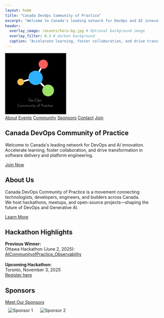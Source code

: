 ```yaml
---
layout: home
title: "Canada DevOps Community of Practice"
excerpt: "Welcome to Canada's leading network for DevOps and AI innovation."
header:
  overlay_image: /assets/hero-bg.jpg # Optional background image
  overlay_filter: 0.3 # darken background
  caption: "Accelerate learning, foster collaboration, and drive transformation in software delivery and platform engineering."
---
```


<!-- NAVIGATION BAR AT TOP -->
<nav class="custom-nav">
  <div class="nav-container">
    <a href="/" class="nav-logo">
      <img src="/assets/logo.png" alt="Canada DevOps Logo" />
    </a>
    <div class="nav-links">
      <a href="/about/">About</a>
      <a href="/events/">Events</a>
      <a href="/community/">Community</a>
      <a href="/sponsors/">Sponsors</a>
      <a href="/contact/">Contact</a>
      <a href="/join/" class="nav-cta">Join</a>
    </div>
  </div>
</nav>

<!-- MAIN CONTENT BELOW NAVIGATION -->
<section class="hero">
  <h1>Canada DevOps Community of Practice</h1>
  <p>
    Welcome to Canada's leading network for DevOps and AI innovation.<br>
    Accelerate learning, foster collaboration, and drive transformation in software delivery and platform engineering.
  </p>
  <a href="/join/" class="nav-cta">Join Now</a>
</section>

<section class="main-sections">
  <div class="section-block">
    <h2>About Us</h2>
    <p>
      Canada DevOps Community of Practice is a movement connecting technologists, developers, engineers, and builders across Canada.<br>
      We host hackathons, meetups, and open-source projects—shaping the future of DevOps and Generative AI.
    </p>
    <a href="/about/" class="section-link">Learn More</a>
  </div>
  <div class="section-block">
    <h2>Hackathon Highlights</h2>
    <p>
      <strong>Previous Winner:</strong><br>
      Ottawa Hackathon (June 2, 2025):<br>
      <a href="https://github.com/CanadaDevOpsCommunity2025/AICommunityofPractice_Observability">AICommunityofPractice_Observability</a>
      <br><br>
      <strong>Upcoming Hackathon:</strong><br>
      Toronto, November 3, 2025<br>
      <a href="https://lnkd.in/gTC24_5P">Register here</a>
    </p>
  </div>
  <div class="section-block">
    <h2>Sponsors</h2>
    <a href="/sponsors/" class="section-link">Meet Our Sponsors</a>
    <div style="margin-top:10px;">
      <img src="/assets/sponsor1.png" alt="Sponsor 1" style="height:48px; margin:0 10px;">
      <img src="/assets/sponsor2.png" alt="Sponsor 2" style="height:48px; margin:0 10px;">
    </div>
  </div>
</section>
